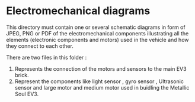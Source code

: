 Electromechanical diagrams
====

This directory must contain one or several schematic diagrams in form of JPEG, PNG or PDF of the electromechanical components illustrating all the elements (electronic components and motors) used in the vehicle and how they connect to each other.


There are two files in this folder :

1. Represents the connection of the motors and sensors to the main EV3 brick.
2. Represent the components like light sensor , gyro sensor , Ultrasonic sensor and large motor and medium motor used in buidling the Metallic Soul EV3.
